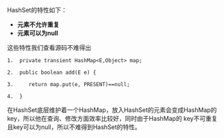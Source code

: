 HashSet的特性如下：

- **元素不允许重复**
- **元素可以为null**



这些特性我们查看源码不难得出

```
1.  private transient HashMap<E,Object> map;  

2.  public boolean add(E e) {  

3.     return map.put(e, PRESENT)==null;  

4.  }  
```



在HashSet底层维护着一个HashMap，放入HashSet的元素会变成HashMap的key，所以他在查询、修改方面效率比较好，同时由于HashMap的 key不可重复且key可以为null，所以不难得到HashSet的特性。